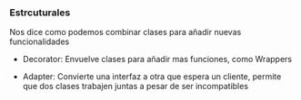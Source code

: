 ### Estrcuturales

Nos dice como podemos combinar clases
para añadir nuevas funcionalidades

* Decorator: Envuelve clases para añadir mas funciones, como Wrappers

* Adapter: Convierte una interfaz a otra que espera un cliente, permite que dos
clases trabajen juntas a pesar de ser incompatibles
